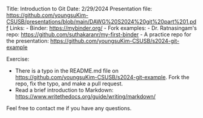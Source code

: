 Title: Introduction to Git
Date: 2/29/2024
Presentation file: https://github.com/youngsuKim-CSUSB/presentations/blob/main/DAWG%20S2024%20git%20part%201.pdf
Links:
    - Binder: https://mybinder.org/
    - Fork examples:
        - Dr. Ratnasingam's repo: https://github.com/suthakaranr/my-first-binder
        - A practice repo for the presentation: https://github.com/youngsuKim-CSUSB/s2024-git-example

Exercise:
- There is a typo in the README.md file on https://github.com/youngsuKim-CSUSB/s2024-git-example. Fork the repo, fix the typo, and make a pull request. 
- Read a brief introduction to Markdown: https://www.writethedocs.org/guide/writing/markdown/ 

Feel free to contact me if you have any questions. 